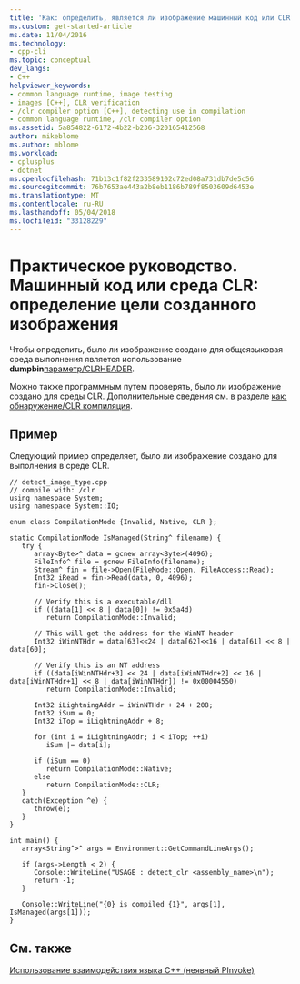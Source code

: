 ```yaml
---
title: 'Как: определить, является ли изображение машинный код или CLR | Документы Microsoft'
ms.custom: get-started-article
ms.date: 11/04/2016
ms.technology:
- cpp-cli
ms.topic: conceptual
dev_langs:
- C++
helpviewer_keywords:
- common language runtime, image testing
- images [C++], CLR verification
- /clr compiler option [C++], detecting use in compilation
- common language runtime, /clr compiler option
ms.assetid: 5a854822-6172-4b22-b236-320165412568
author: mikeblome
ms.author: mblome
ms.workload:
- cplusplus
- dotnet
ms.openlocfilehash: 71b13c1f82f233589102c72ed08a731db7de5c56
ms.sourcegitcommit: 76b7653ae443a2b8eb1186b789f8503609d6453e
ms.translationtype: MT
ms.contentlocale: ru-RU
ms.lasthandoff: 05/04/2018
ms.locfileid: "33128229"
---
```

# <a name="how-to-determine-if-an-image-is-native-or-clr"></a>Практическое руководство. Машинный код или среда CLR: определение цели созданного изображения
Чтобы определить, было ли изображение создано для общеязыковая среда выполнения является использование **dumpbin**[параметр/CLRHEADER](../build/reference/clrheader.md).  
  
 Можно также программным путем проверять, было ли изображение создано для среды CLR. Дополнительные сведения см. в разделе [как: обнаружение/CLR компиляция](../dotnet/how-to-detect-clr-compilation.md).  
  
## <a name="example"></a>Пример  
 Следующий пример определяет, было ли изображение создано для выполнения в среде CLR.  
  
```  
// detect_image_type.cpp  
// compile with: /clr  
using namespace System;  
using namespace System::IO;  
  
enum class CompilationMode {Invalid, Native, CLR };  
  
static CompilationMode IsManaged(String^ filename) {  
   try {  
      array<Byte>^ data = gcnew array<Byte>(4096);  
      FileInfo^ file = gcnew FileInfo(filename);  
      Stream^ fin = file->Open(FileMode::Open, FileAccess::Read);  
      Int32 iRead = fin->Read(data, 0, 4096);  
      fin->Close();  
  
      // Verify this is a executable/dll  
      if ((data[1] << 8 | data[0]) != 0x5a4d)  
         return CompilationMode::Invalid;  
  
      // This will get the address for the WinNT header  
      Int32 iWinNTHdr = data[63]<<24 | data[62]<<16 | data[61] << 8 | data[60];  
  
      // Verify this is an NT address  
      if ((data[iWinNTHdr+3] << 24 | data[iWinNTHdr+2] << 16 | data[iWinNTHdr+1] << 8 | data[iWinNTHdr]) != 0x00004550)  
         return CompilationMode::Invalid;  
  
      Int32 iLightningAddr = iWinNTHdr + 24 + 208;  
      Int32 iSum = 0;  
      Int32 iTop = iLightningAddr + 8;  
  
      for (int i = iLightningAddr; i < iTop; ++i)  
         iSum |= data[i];  
  
      if (iSum == 0)  
         return CompilationMode::Native;  
      else  
         return CompilationMode::CLR;  
   }  
   catch(Exception ^e) {  
      throw(e);  
   }  
}  
  
int main() {  
   array<String^>^ args = Environment::GetCommandLineArgs();  
  
   if (args->Length < 2) {  
      Console::WriteLine("USAGE : detect_clr <assembly_name>\n");  
      return -1;  
   }  
  
   Console::WriteLine("{0} is compiled {1}", args[1], IsManaged(args[1]));  
}  
```  
  
## <a name="see-also"></a>См. также  
 [Использование взаимодействия языка C++ (неявный PInvoke)](../dotnet/using-cpp-interop-implicit-pinvoke.md)
